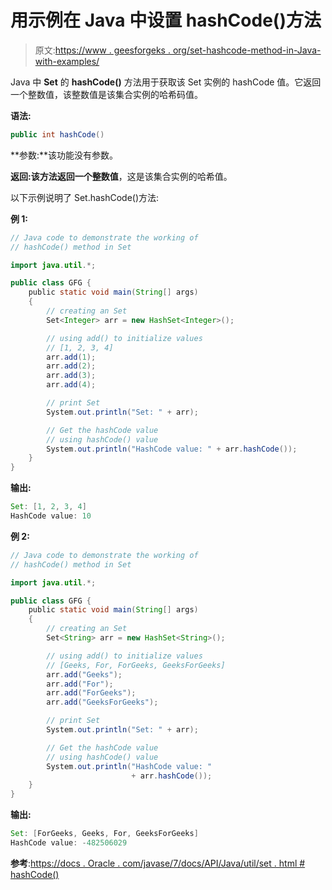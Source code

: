 # 用示例在 Java 中设置 hashCode()方法

> 原文:[https://www . geesforgeks . org/set-hashcode-method-in-Java-with-examples/](https://www.geeksforgeeks.org/set-hashcode-method-in-java-with-examples/)

Java 中 **Set** 的 **hashCode()** 方法用于获取该 Set 实例的 hashCode 值。它返回一个整数值，该整数值是该集合实例的哈希码值。

**语法:**

```java
public int hashCode()
```

**参数:**该功能没有参数。

**返回:**该方法返回一个**整数值**，这是该集合实例的哈希值。

以下示例说明了 Set.hashCode()方法:

**例 1:**

```java
// Java code to demonstrate the working of
// hashCode() method in Set

import java.util.*;

public class GFG {
    public static void main(String[] args)
    {
        // creating an Set
        Set<Integer> arr = new HashSet<Integer>();

        // using add() to initialize values
        // [1, 2, 3, 4]
        arr.add(1);
        arr.add(2);
        arr.add(3);
        arr.add(4);

        // print Set
        System.out.println("Set: " + arr);

        // Get the hashCode value
        // using hashCode() value
        System.out.println("HashCode value: " + arr.hashCode());
    }
}
```

**输出:**

```java
Set: [1, 2, 3, 4]
HashCode value: 10

```

**例 2:**

```java
// Java code to demonstrate the working of
// hashCode() method in Set

import java.util.*;

public class GFG {
    public static void main(String[] args)
    {
        // creating an Set
        Set<String> arr = new HashSet<String>();

        // using add() to initialize values
        // [Geeks, For, ForGeeks, GeeksForGeeks]
        arr.add("Geeks");
        arr.add("For");
        arr.add("ForGeeks");
        arr.add("GeeksForGeeks");

        // print Set
        System.out.println("Set: " + arr);

        // Get the hashCode value
        // using hashCode() value
        System.out.println("HashCode value: "
                           + arr.hashCode());
    }
}
```

**输出:**

```java
Set: [ForGeeks, Geeks, For, GeeksForGeeks]
HashCode value: -482506029

```

**参考**:[https://docs . Oracle . com/javase/7/docs/API/Java/util/set . html # hashCode()](https://docs.oracle.com/javase/7/docs/api/java/util/Set.html#hashCode())